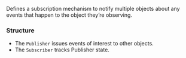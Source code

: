 Defines a subscription mechanism to notify multiple objects about any events that happen to the object they’re observing.

### Structure
* The `Publisher` issues events of interest to other objects. 
* The `Subscriber` tracks Publisher state.
